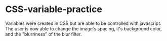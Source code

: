 # CSS-variable-practice

Variables were created in CSS but are able to be controlled with javascript. The user is now able to change the image's spacing, it's background color, and the "blurriness" of the blur filter. 

